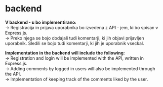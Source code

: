 # backend

**V backend - u bo implementirano:**<br>
-> Registracija in prijava uporabnika bo izvedena z API - jem, ki bo spisan v Express.js.<br> 
-> Preko njega se bojo dodajali tudi komentarji, ki jih objavi prijavljen uporabnik. Sledili se bojo tudi komentarji, ki jih je uporabnik vseckal.

**Implementation in the backend will include the following:**<br>
-> Registration and login will be implemented with the API, written in Express.js.<br>
-> Adding comments by logged in users will also be implemented through the API.<br>
-> Implementation of keeping track of the comments liked by the user.
